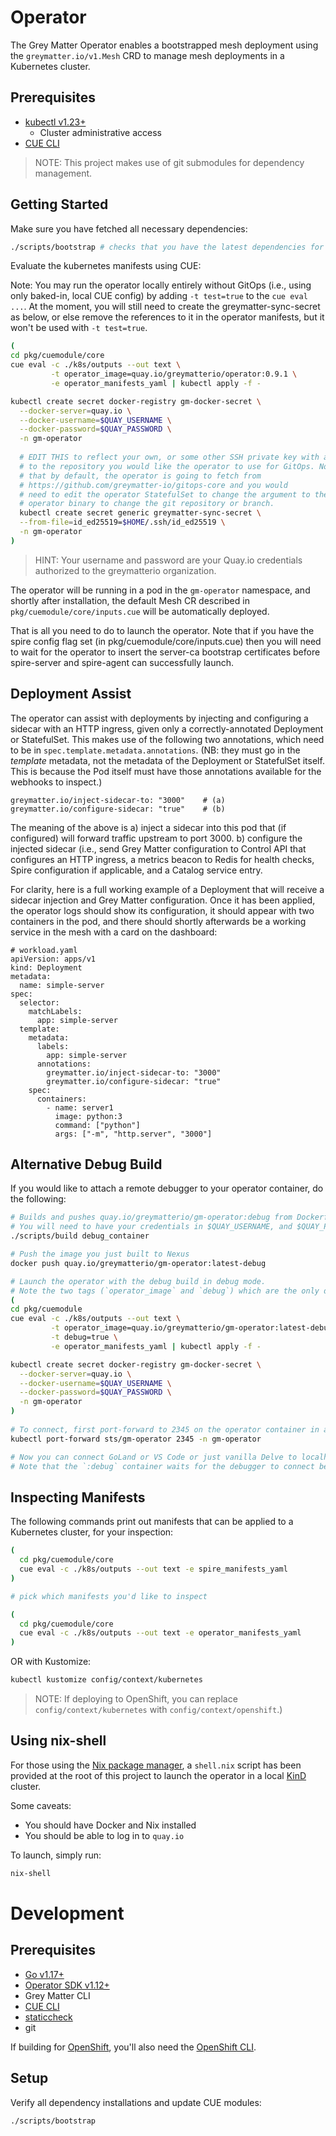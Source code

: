 # Operator

The Grey Matter Operator enables a bootstrapped mesh deployment using the `greymatter.io/v1.Mesh`
CRD to manage mesh deployments in a Kubernetes cluster.

## Prerequisites

- [kubectl v1.23+](https://kubernetes.io/docs/tasks/tools/)
  - Cluster administrative access
- [CUE CLI](https://cuelang.org/docs/install/)

> NOTE: This project makes use of git submodules for dependency management.

## Getting Started

Make sure you have fetched all necessary dependencies:
```bash
./scripts/bootstrap # checks that you have the latest dependencies for the cue evaluation of manifests.
```

Evaluate the kubernetes manifests using CUE:

Note: You may run the operator locally entirely without GitOps (i.e., using only baked-in, local CUE config) by adding
`-t test=true` to the `cue eval ...`. At the moment, you will still need to create the greymatter-sync-secret as below,
or else remove the references to it in the operator manifests, but it won't be used with `-t test=true`.

```bash
( 
cd pkg/cuemodule/core
cue eval -c ./k8s/outputs --out text \
         -t operator_image=quay.io/greymatterio/operator:0.9.1 \
         -e operator_manifests_yaml | kubectl apply -f -

kubectl create secret docker-registry gm-docker-secret \
  --docker-server=quay.io \
  --docker-username=$QUAY_USERNAME \
  --docker-password=$QUAY_PASSWORD \
  -n gm-operator
  
  # EDIT THIS to reflect your own, or some other SSH private key with access,
  # to the repository you would like the operator to use for GitOps. Note
  # that by default, the operator is going to fetch from 
  # https://github.com/greymatter-io/gitops-core and you would
  # need to edit the operator StatefulSet to change the argument to the
  # operator binary to change the git repository or branch.
  kubectl create secret generic greymatter-sync-secret \
  --from-file=id_ed25519=$HOME/.ssh/id_ed25519 \
  -n gm-operator
)
```

> HINT: Your username and password are your Quay.io credentials authorized to the greymatterio organization.

The operator will be running in a pod in the `gm-operator` namespace, and shortly after installation, the default Mesh
CR described in `pkg/cuemodule/core/inputs.cue` will be automatically deployed.

That is all you need to do to launch the operator. Note that if you have the spire config flag set
(in pkg/cuemodule/core/inputs.cue) then you will need to wait for the operator to insert the server-ca bootstrap certificates
before spire-server and spire-agent can successfully launch.

## Deployment Assist

The operator can assist with deployments by injecting and configuring a sidecar with an HTTP ingress, given only a
correctly-annotated Deployment or StatefulSet. This makes use of the following two annotations, which need to be in
`spec.template.metadata.annotations`. (NB: they must go in the _template_ metadata, not the metadata of the Deployment
or StatefulSet itself. This is because the Pod itself must have those annotations available for the webhooks to
inspect.)

```
greymatter.io/inject-sidecar-to: "3000"    # (a)
greymatter.io/configure-sidecar: "true"    # (b)
```

The meaning of the above is
a) inject a sidecar into this pod that (if configured) will forward traffic upstream to port 3000.
b) configure the injected sidecar (i.e., send Grey Matter configuration to Control API that configures an HTTP ingress,
   a metrics beacon to Redis for health checks, Spire configuration if applicable, and a Catalog service entry.

For clarity, here is a full working example of a Deployment that will receive a sidecar injection and Grey Matter
configuration. Once it has been applied, the operator logs should show its configuration, it should appear with two
containers in the pod, and there should shortly afterwards be a working service in the mesh with a card on the
dashboard:

```
# workload.yaml
apiVersion: apps/v1
kind: Deployment
metadata:
  name: simple-server
spec:
  selector:
    matchLabels:
      app: simple-server
  template:
    metadata:
      labels:
        app: simple-server
      annotations:
        greymatter.io/inject-sidecar-to: "3000"
        greymatter.io/configure-sidecar: "true"
    spec:
      containers:
        - name: server1
          image: python:3
          command: ["python"]
          args: ["-m", "http.server", "3000"]

```

## Alternative Debug Build

If you would like to attach a remote debugger to your operator container, do the following:
```bash
# Builds and pushes quay.io/greymatterio/gm-operator:debug from Dockerfile.debug. Edit to taste.
# You will need to have your credentials in $QUAY_USERNAME, and $QUAY_PASSWORD
./scripts/build debug_container

# Push the image you just built to Nexus
docker push quay.io/greymatterio/gm-operator:latest-debug

# Launch the operator with the debug build in debug mode.
# Note the two tags (`operator_image` and `debug`) which are the only differences from Getting Started
( 
cd pkg/cuemodule
cue eval -c ./k8s/outputs --out text \
         -t operator_image=quay.io/greymatterio/gm-operator:latest-debug \
         -t debug=true \
         -e operator_manifests_yaml | kubectl apply -f -

kubectl create secret docker-registry gm-docker-secret \
  --docker-server=quay.io \
  --docker-username=$QUAY_USERNAME \
  --docker-password=$QUAY_PASSWORD \
  -n gm-operator
)
  
# To connect, first port-forward to 2345 on the operator container in a separate terminal window
kubectl port-forward sts/gm-operator 2345 -n gm-operator

# Now you can connect GoLand or VS Code or just vanilla Delve to localhost:2345 for debugging
# Note that the `:debug` container waits for the debugger to connect before running the operator
```

## Inspecting Manifests

The following commands print out manifests that can be applied to a Kubernetes cluster, for your inspection:

```bash
( 
  cd pkg/cuemodule/core
  cue eval -c ./k8s/outputs --out text -e spire_manifests_yaml
)

# pick which manifests you'd like to inspect

(
  cd pkg/cuemodule/core
  cue eval -c ./k8s/outputs --out text -e operator_manifests_yaml
)
```

OR with Kustomize:

```bash
kubectl kustomize config/context/kubernetes
```
>NOTE: If deploying to OpenShift, you can 
> replace `config/context/kubernetes` with `config/context/openshift`.)

## Using nix-shell

For those using the [Nix package manager](https://nixos.org/download.html), a `shell.nix` script has
been provided at the root of this project to launch the operator in a local
[KinD](https://kind.sigs.k8s.io/) cluster.

Some caveats:
* You should have Docker and Nix installed
* You should be able to log in to `quay.io`

To launch, simply run:
```bash
nix-shell
```


# Development

## Prerequisites

- [Go v1.17+](https://golang.org/dl/)
- [Operator SDK v1.12+](https://sdk.operatorframework.io)
- Grey Matter CLI 
- [CUE CLI](https://cuelang.org/docs/install/)
- [staticcheck](https://staticcheck.io/)
- git

If building for
[OpenShift](https://www.redhat.com/en/technologies/cloud-computing/openshift/container-platform),
you'll also need the [OpenShift
CLI](https://mirror.openshift.com/pub/openshift-v4/x86_64/clients/ocp/).

## Setup

Verify all dependency installations and update CUE modules:
```
./scripts/bootstrap
```
